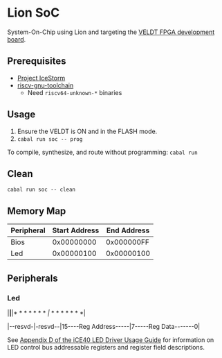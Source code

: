 # Lion SoC

System-On-Chip using Lion and targeting the [VELDT FPGA development board](https://standardsemiconductor.com).

## Prerequisites
* [Project IceStorm](https://github.com/standardsemiconductor/VELDT-info#project-icestorm)
* [riscv-gnu-toolchain](https://github.com/riscv/riscv-gnu-toolchain)
  * Need `riscv64-unknown-*` binaries

## Usage
1. Ensure the VELDT is ON and in the FLASH mode.
2. `cabal run soc -- prog` 

To compile, synthesize, and route without programming: `cabal run`

## Clean
`cabal run soc -- clean`

## Memory Map
| Peripheral | Start Address | End Address |
|------------|---------------|-------------|
| Bios       |  0x00000000   | 0x000000FF  |
| Led        |  0x00000100   | 0x00000100  |

## Peripherals
### Led
|********|********|*  *  *  *  *  *  *  *|*  *  *  *  *  *  *  *|

|--resvd-|-resvd--|15----Reg Address-----|7-----Reg Data-------0|

See [Appendix D of the iCE40 LED Driver Usage Guide](https://github.com/standardsemiconductor/VELDT-info/blob/master/ICE40LEDDriverUsageGuide.pdf) for information on LED control bus addressable registers and register field descriptions.